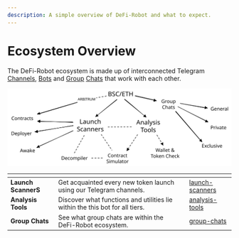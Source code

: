 ```yaml
---
description: A simple overview of DeFi-Robot and what to expect.
---
```


# Ecosystem Overview

The DeFi-Robot ecosystem is made up of interconnected Telegram [Channels](launch-scanners/), [Bots](analysis-tools/) and [Group](group-chats/) [Chats](group-chats/) that work with each other.

<img src="../.gitbook/assets/file.drawing (1).svg" alt="" class="gitbook-drawing">

<table data-view="cards"><thead><tr><th></th><th></th><th></th><th data-hidden data-card-target data-type="content-ref"></th></tr></thead><tbody><tr><td> <strong>Launch ScannerS</strong></td><td>Get acquainted every new token launch using our  Telegram channels.</td><td></td><td><a href="launch-scanners/">launch-scanners</a></td></tr><tr><td><strong>Analysis</strong> <strong>Tools</strong></td><td>Discover what functions and utilities lie within the this bot for all tiers.</td><td></td><td><a href="analysis-tools/">analysis-tools</a></td></tr><tr><td><strong>Group Chats</strong></td><td>See what group chats are within the DeFi-Robot ecosystem.</td><td></td><td><a href="group-chats/">group-chats</a></td></tr></tbody></table>

